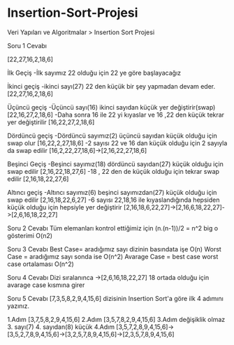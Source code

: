 # Insertion-Sort-Projesi
Veri Yapıları ve Algoritmalar > Insertion Sort Projesi

Soru 1 Cevabı

[22,27,16,2,18,6]

İlk Geçiş
-İlk sayımız 22 olduğu için 22 ye göre başlayacağız

İkinci geçiş
-ikinci sayı(27) 22 den küçük bir şey yapmadan devam  eder. 
[22,27,16,2,18,6]

Üçüncü geçiş
-Üçüncü sayı(16) ikinci sayıdan küçük yer değiştirir(swap)
[22,16,27,2,18,6]
-Daha sonra 16 ile 22 yi kıyaslar ve 16 ,22 den küçük tekrar yer değiştirilir
[16,22,27,2,18,6]

Dördüncü geçiş
-Dördüncü sayımız(2) üçüncü sayıdan küçük olduğu için swap olur
[16,22,2,27,18,6]
-2 sayısı 22 ve 16 dan küçük olduğu için 2 sayıyla da swap edilir
[16,2,22,27,18,6]->[2,16,22,27,18,6]

Beşinci Geçiş
-Beşinci sayımız(18) dördüncü sayıdan(27) küçük olduğu için swap edilir
[2,16,22,18,27,6]
-18 , 22 den de küçük olduğu için tekrar swap edilir
[2,16,18,22,27,6]

Altıncı geçiş
-Altıncı sayımız(6) beşinci sayımızdan(27) küçük olduğu için swap edilir
[2,16,18,22,6,27]
-6 sayısı 22,18,16 ile kıyaslandığında hepsiden küçük olduğu için hepsiyle yer değiştirir
[2,16,18,6,22,27]->[2,16,6,18,22,27]->[2,6,16,18,22,27]


Soru 2 Cevabı
Tüm elemanları kontrol ettiğimiz için (n.(n-1))/2 = n^2
big o gösterimi O(n2)

Soru 3 Cevabı
Best Case= aradığımız sayı dizinin basındata işe O(n)
Worst Case = aradığımız sayı sonda ise O(n^2)
Avarage Case = best case worst case ortalaması O(n^2)

Soru 4 Cevabı
Dizi sıralanınca ->[2,6,16,18,22,27] 18 ortada olduğu için avarage case kısmına girer

Soru 5 Cevabı
[7,3,5,8,2,9,4,15,6] dizisinin Insertion Sort'a göre ilk 4 adımını yazınız.

1.Adım
[3,7,5,8,2,9,4,15,6]
2.Adım
[3,5,7,8,2,9,4,15,6]
3.Adım
değişiklik olmaz 3. sayı(7) 4. sayıdan(8) küçük
4.Adım
[3,5,7,2,8,9,4,15,6]->[3,5,2,7,8,9,4,15,6]->[3,2,5,7,8,9,4,15,6]->[2,3,5,7,8,9,4,15,6]






